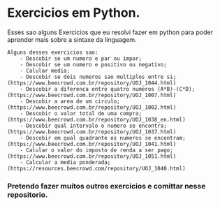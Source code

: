 # Exercicios em Python.

Esses sao alguns Exercicios que eu resolvi fazer em python para poder aprender mais sobre a sintaxe da linguagem.

    Alguns desses exercicios sao:
        - Descobir se um numero e par ou impar;
        - Descobir se um numero e positivo ou negativo;
        - Calular media;
        - Descobir se dois numeros sao multiplos entre si; (https://www.beecrowd.com.br/repository/UOJ_1044.html)
        - Descobir a diferenca entre quatro numeros (A*B)-(C*D); (https://www.beecrowd.com.br/repository/UOJ_1007.html)
        - Descobir a area de um circulo; (https://www.beecrowd.com.br/repository/UOJ_1002.html)
        - Descobir o valor total de uma compra; (https://www.beecrowd.com.br/repository/UOJ_1038_en.html)
        - Descobir qual intervalo o numero se encontra; (https://www.beecrowd.com.br/repository/UOJ_1037.html)
        - Descobir em qual quadrante os numeros se encontram; (https://www.beecrowd.com.br/repository/UOJ_1041.html)
        - Calular o valor do imposto de renda a ser pago; (https://www.beecrowd.com.br/repository/UOJ_1051.html)
        - Calcular a media ponderada; (https://resources.beecrowd.com/repository/UOJ_1040.html)

### Pretendo fazer muitos outros exercicios e comittar nesse repositorio.
